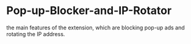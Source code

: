 # Pop-up-Blocker-and-IP-Rotator
 the main features of the extension, which are blocking pop-up ads and rotating the IP address.
